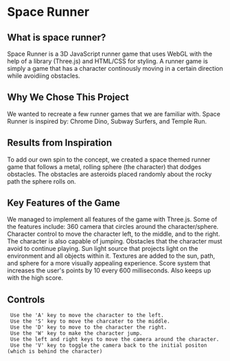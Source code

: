# Space Runner

## What is space runner?
Space Runner is a 3D JavaScript runner game that uses WebGL with the help of a library (Three.js) and HTML/CSS for styling. A runner game is simply a game that has a character continously moving in a certain direction while avoidiing obstacles.

## Why We Chose This Project
We wanted to recreate a few runner games that we are familiar with. Space Runner is inspired by: Chrome Dino, Subway Surfers, and Temple Run.
## Results from Inspiration
To add our own spin to the concept, we created a space themed runner game that follows a metal, rolling sphere (the character) that dodges obstacles. The obstacles are asteroids placed randomly about the rocky path the sphere rolls on.

## Key Features of the Game
We managed to implement all features of the game with Three.js. Some of the features include:
  360 camera that circles around the character/sphere.
  Character control to move the character left, to the middle, and to the right. The character is also capable of jumping.
	Obstacles that the character must avoid to continue playing.
 	Sun light source that projects light on the environment and all objects within it.
	Textures are added to the sun, path, and sphere for a more visually appealing experience.
	Score system that increases the user's points by 10 every 600 milliseconds. Also keeps up with the high score.

## Controls
	 Use the 'A' key to move the character to the left. 
	 Use the 'S' key to move the charcater to the middle.
	 Use the 'D' key to move to the character the right.
	 Use the 'W' key to make the character jump.
	 Use the left and right keys to move the camera around the character.
	 Use the 'V' key to toggle the camera back to the initial positon (which is behind the character)
